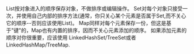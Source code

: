 List按对象进入的顺序保存对象，不做排序或编辑操作。
Set对每个对象只接受一次，并使用自己内部的排序方法(通常，你只关心某个元素是否属于Set,而不关心它的顺序--否则应该使用List)。
Map同样对每个元素保存一份，但这是基于"键"的，Map也有内置的排序，因而不关心元素添加的顺序。
如果添加元素的顺序对你很重要，应该使用 LinkedHashSet/TreeSet或者LinkedHashMap/TreeMap.　